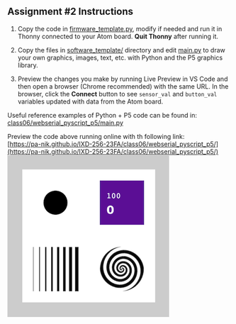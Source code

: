 ## Assignment #2 Instructions  

1. Copy the code in [firmware_template.py](./firmware_template.py), modify if needed and run it in Thonny connected to your Atom board. **Quit Thonny** after running it.  

2. Copy the files in [software_template/](./software_template/) directory and edit [main.py](./software_template/main.py) to draw your own graphics, images, text, etc. with Python and the P5 graphics library.  

3. Preview the changes you make by running Live Preview in VS Code and then open a browser (Chrome recommended) with the same URL.  In the browser, click the **Connect** button to see `sensor_val` and `button_val` variables updated with data from the Atom board.  

Useful reference examples of Python + P5 code can be found in:  
[class06/webserial_pyscript_p5/main.py](../class06/webserial_pyscript_p5/main.py)

Preview the code above running online with th following link:  
[https://pa-nik.github.io/IXD-256-23FA/class06/webserial_pyscript_p5/](https://pa-nik.github.io/IXD-256-23FA/class06/webserial_pyscript_p5/)  
![./webserial_pyscript_p5_preview.png](./webserial_pyscript_p5_preview.png)  
